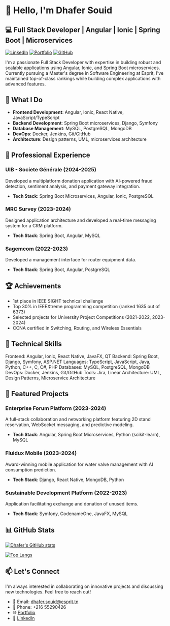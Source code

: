 # 👋 Hello, I'm Dhafer Souid

## 💻 Full Stack Developer | Angular | Ionic | Spring Boot | Microservices

[![LinkedIn](https://img.shields.io/badge/LinkedIn-0077B5?style=for-the-badge&logo=linkedin&logoColor=white)](https://www.linkedin.com/in/dhafer-souid-46b88b11b/)
[![Portfolio](https://img.shields.io/badge/Portfolio-000000?style=for-the-badge&logo=vercel&logoColor=white)](https://dhafer3dportfolio.vercel.app/)
[![GitHub](https://img.shields.io/badge/GitHub-100000?style=for-the-badge&logo=github&logoColor=white)](https://github.com/Dhafer99)

I'm a passionate Full Stack Developer with expertise in building robust and scalable applications using Angular, Ionic, and Spring Boot microservices. Currently pursuing a Master's degree in Software Engineering at Esprit, I've maintained top-of-class rankings while building complex applications with advanced features.

## 🚀 What I Do

- **Frontend Development**: Angular, Ionic, React Native, JavaScript/TypeScript
- **Backend Development**: Spring Boot microservices, Django, Symfony
- **Database Management**: MySQL, PostgreSQL, MongoDB
- **DevOps**: Docker, Jenkins, Git/GitHub
- **Architecture**: Design patterns, UML, microservices architecture

## 💼 Professional Experience

### UIB - Societe Générale (2024-2025)
Developed a multiplatform donation application with AI-powered fraud detection, sentiment analysis, and payment gateway integration.
- **Tech Stack**: Spring Boot Microservices, Angular, Ionic, PostgreSQL

### MRC Survey (2023-2024)
Designed application architecture and developed a real-time messaging system for a CRM platform.
- **Tech Stack**: Spring Boot, Angular, MySQL

### Sagemcom (2022-2023)
Developed a management interface for router equipment data.
- **Tech Stack**: Spring Boot, Angular, PostgreSQL

## 🏆 Achievements

- 1st place in IEEE SIGHT technical challenge
- Top 30% in IEEEXtreme programming competition (ranked 1635 out of 6373)
- Selected projects for University Project Competitions (2021-2022, 2023-2024)
- CCNA certified in Switching, Routing, and Wireless Essentials

## 🔧 Technical Skills
Frontend:     Angular, Ionic, React Native, JavaFX, QT
Backend:      Spring Boot, Django, Symfony, ASP.NET
Languages:    TypeScript, JavaScript, Java, Python, C++, C, C#, PHP
Databases:    MySQL, PostgreSQL, MongoDB
DevOps:       Docker, Jenkins, Git/GitHub
Tools:        Jira, Linear
Architecture: UML, Design Patterns, Microservice Architecture

## 🌟 Featured Projects

### Enterprise Forum Platform (2023-2024)
A full-stack collaboration and networking platform featuring 2D stand reservation, WebSocket messaging, and predictive modeling.
- **Tech Stack**: Angular, Spring Boot Microservices, Python (scikit-learn), MySQL

### Fluidux Mobile (2023-2024)
Award-winning mobile application for water valve management with AI consumption prediction.
- **Tech Stack**: Django, React Native, MongoDB, Python

### Sustainable Development Platform (2022-2023)
Application facilitating exchange and donation of unused items.
- **Tech Stack**: Symfony, CodenameOne, JavaFX, MySQL

## 📊 GitHub Stats

[![Dhafer's GitHub stats](https://github-readme-stats.vercel.app/api?username=Dhafer99&show_icons=true&theme=radical)](https://github.com/anuraghazra/github-readme-stats)

[![Top Langs](https://github-readme-stats.vercel.app/api/top-langs/?username=Dhafer99&layout=compact&theme=radical)](https://github.com/anuraghazra/github-readme-stats)

## 📫 Let's Connect

I'm always interested in collaborating on innovative projects and discussing new technologies. Feel free to reach out!

- 📧 Email: dhafer.souid@esprit.tn
- 📱 Phone: +216 55290426
- 🌐 [Portfolio](https://dhafer3dportfolio.vercel.app/)
- 💼 [LinkedIn](https://www.linkedin.com/in/dhafer-souid-46b88b11b/)
